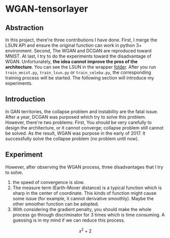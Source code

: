 # WGAN-tensorlayer

Abstraction
---
In this project, there're three contributions I have done. First, I merge the LSUN API and ensure the original function can work in python 3+ environment. Second, The WGAN and DCGAN are reproduced toward MNIST. At last, I try to do the experiments toward the disadvantage of WGAN. Unfortunately, **the idea cannot improve the pros of the architecture**. You can see the LSUN in the wrapper [folder](https://github.com/SunnerLi/www/tree/master/wrapper/lsun). After you run `train_mnist.py`, `train_lsun.py` or `train_celeba.py`, the corresponding training process will be started. The following section will introduce my experiments.     

Introduction
---
In GAN territories, the collapse problem and instability are the fatal issue. After a year, DCGAN was purposed which try to solve this problem. However, there're two problems: First, You should be very carefully to design the architecture, or it cannot converge; collapse problem still cannot be solved. As the result, WGAN was purpose in the early of 2017. It successfully solve the collapse problem (no problem until now). 

Experiment
---
However, after observing the WGAN process, three disadvantages that I try to solve. 
1. the speed of convergence is slow.     
2. The measure term (Earth-Mover distance) is a typical function which is sharp in the center of coordinate. This kinds of function might cause some issue (for example, it cannot derivative smoothly). Maybe the other smoother function can be adopted.    
3. With considering the gradient penalty, you should make the whole process go through discriminator for 3 times which is time consuming. A guessing is in my mind if we can reduce this process.     

$$
x^2+2
$$